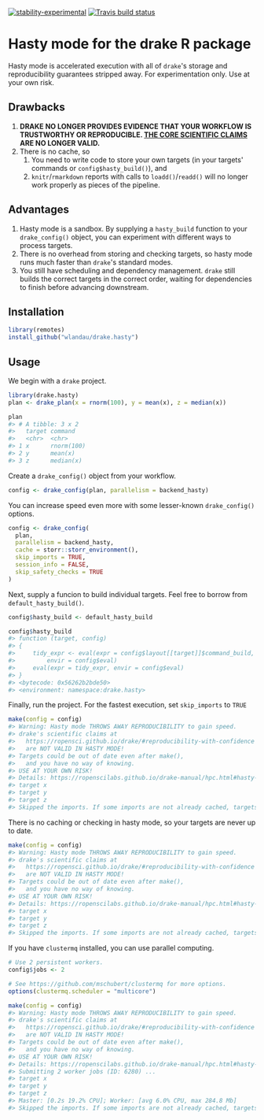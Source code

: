 
[![stability-experimental](https://img.shields.io/badge/stability-experimental-orange.svg)](https://github.com/emersion/stability-badges#experimental) [![Travis build status](https://travis-ci.org/wlandau/drake.hasty.svg?branch=master)](https://travis-ci.org/wlandau/drake.hasty)

<!-- README.md is generated from README.Rmd. Please edit that file -->
Hasty mode for the drake R package
==================================

Hasty mode is accelerated execution with all of `drake`'s storage and reproducibility guarantees stripped away. For experimentation only. Use at your own risk.

Drawbacks
---------

1.  **DRAKE NO LONGER PROVIDES EVIDENCE THAT YOUR WORKFLOW IS TRUSTWORTHY OR REPRODUCIBLE. [THE CORE SCIENTIFIC CLAIMS](https://github.com/ropensci/drake#reproducibility-with-confidence) ARE NO LONGER VALID.**
2.  There is no cache, so
    1.  You need to write code to store your own targets (in your targets' commands or `config$hasty_build()`), and
    2.  `knitr`/`rmarkdown` reports with calls to `loadd()`/`readd()` will no longer work properly as pieces of the pipeline.

Advantages
----------

1.  Hasty mode is a sandbox. By supplying a `hasty_build` function to your `drake_config()` object, you can experiment with different ways to process targets.
2.  There is no overhead from storing and checking targets, so hasty mode runs much faster than `drake`'s standard modes.
3.  You still have scheduling and dependency management. `drake` still builds the correct targets in the correct order, waiting for dependencies to finish before advancing downstream.

Installation
------------

``` r
library(remotes)
install_github("wlandau/drake.hasty")
```

Usage
-----

We begin with a `drake` project.

``` r
library(drake.hasty)
plan <- drake_plan(x = rnorm(100), y = mean(x), z = median(x))

plan
#> # A tibble: 3 x 2
#>   target command   
#>   <chr>  <chr>     
#> 1 x      rnorm(100)
#> 2 y      mean(x)   
#> 3 z      median(x)
```

Create a `drake_config()` object from your workflow.

``` r
config <- drake_config(plan, parallelism = backend_hasty)
```

You can increase speed even more with some lesser-known `drake_config()` options.

``` r
config <- drake_config(
  plan,
  parallelism = backend_hasty,
  cache = storr::storr_environment(),
  skip_imports = TRUE,
  session_info = FALSE,
  skip_safety_checks = TRUE
)
```

Next, supply a funcion to build individual targets. Feel free to borrow from `default_hasty_build()`.

``` r
config$hasty_build <- default_hasty_build

config$hasty_build
#> function (target, config) 
#> {
#>     tidy_expr <- eval(expr = config$layout[[target]]$command_build, 
#>         envir = config$eval)
#>     eval(expr = tidy_expr, envir = config$eval)
#> }
#> <bytecode: 0x56262b2bde50>
#> <environment: namespace:drake.hasty>
```

Finally, run the project. For the fastest execution, set `skip_imports` to `TRUE`

``` r
make(config = config)
#> Warning: Hasty mode THROWS AWAY REPRODUCIBILITY to gain speed.
#> drake's scientific claims at
#>   https://ropensci.github.io/drake/#reproducibility-with-confidence
#>   are NOT VALID IN HASTY MODE!
#> Targets could be out of date even after make(),
#>   and you have no way of knowing.
#> USE AT YOUR OWN RISK!
#> Details: https://ropenscilabs.github.io/drake-manual/hpc.html#hasty-mode
#> target x
#> target y
#> target z
#> Skipped the imports. If some imports are not already cached, targets could be out of date.
```

There is no caching or checking in hasty mode, so your targets are never up to date.

``` r
make(config = config)
#> Warning: Hasty mode THROWS AWAY REPRODUCIBILITY to gain speed.
#> drake's scientific claims at
#>   https://ropensci.github.io/drake/#reproducibility-with-confidence
#>   are NOT VALID IN HASTY MODE!
#> Targets could be out of date even after make(),
#>   and you have no way of knowing.
#> USE AT YOUR OWN RISK!
#> Details: https://ropenscilabs.github.io/drake-manual/hpc.html#hasty-mode
#> target x
#> target y
#> target z
#> Skipped the imports. If some imports are not already cached, targets could be out of date.
```

If you have `clustermq` installed, you can use parallel computing.

``` r
# Use 2 persistent workers.
config$jobs <- 2

# See https://github.com/mschubert/clustermq for more options.
options(clustermq.scheduler = "multicore")

make(config = config)
#> Warning: Hasty mode THROWS AWAY REPRODUCIBILITY to gain speed.
#> drake's scientific claims at
#>   https://ropensci.github.io/drake/#reproducibility-with-confidence
#>   are NOT VALID IN HASTY MODE!
#> Targets could be out of date even after make(),
#>   and you have no way of knowing.
#> USE AT YOUR OWN RISK!
#> Details: https://ropenscilabs.github.io/drake-manual/hpc.html#hasty-mode
#> Submitting 2 worker jobs (ID: 6280) ...
#> target x
#> target y
#> target z
#> Master: [0.2s 19.2% CPU]; Worker: [avg 6.0% CPU, max 284.8 Mb]
#> Skipped the imports. If some imports are not already cached, targets could be out of date.
```
